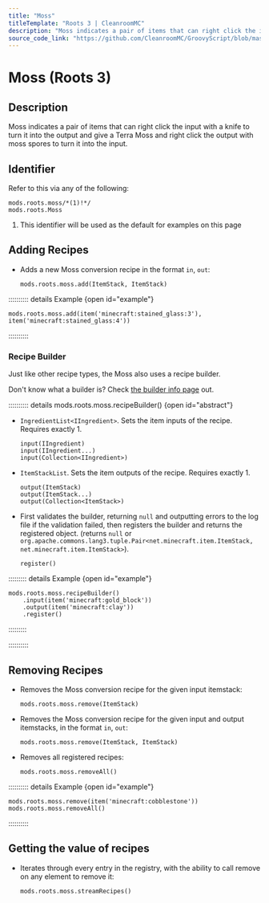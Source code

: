 ```yaml
---
title: "Moss"
titleTemplate: "Roots 3 | CleanroomMC"
description: "Moss indicates a pair of items that can right click the input with a knife to turn it into the output and give a Terra Moss and right click the output with moss spores to turn it into the input."
source_code_link: "https://github.com/CleanroomMC/GroovyScript/blob/master/src/main/java/com/cleanroommc/groovyscript/compat/mods/roots/Moss.java"
---
```


# Moss (Roots 3)

## Description

Moss indicates a pair of items that can right click the input with a knife to turn it into the output and give a Terra Moss and right click the output with moss spores to turn it into the input.

## Identifier

Refer to this via any of the following:

```groovy:no-line-numbers {1}
mods.roots.moss/*(1)!*/
mods.roots.Moss
```

1. This identifier will be used as the default for examples on this page

## Adding Recipes

- Adds a new Moss conversion recipe in the format `in`, `out`:

    ```groovy:no-line-numbers
    mods.roots.moss.add(ItemStack, ItemStack)
    ```

:::::::::: details Example {open id="example"}
```groovy:no-line-numbers
mods.roots.moss.add(item('minecraft:stained_glass:3'), item('minecraft:stained_glass:4'))
```

::::::::::

### Recipe Builder

Just like other recipe types, the Moss also uses a recipe builder.

Don't know what a builder is? Check [the builder info page](../../../groovy/builder.md) out.

:::::::::: details mods.roots.moss.recipeBuilder() {open id="abstract"}
- `IngredientList<IIngredient>`. Sets the item inputs of the recipe. Requires exactly 1.

    ```groovy:no-line-numbers
    input(IIngredient)
    input(IIngredient...)
    input(Collection<IIngredient>)
    ```

- `ItemStackList`. Sets the item outputs of the recipe. Requires exactly 1.

    ```groovy:no-line-numbers
    output(ItemStack)
    output(ItemStack...)
    output(Collection<ItemStack>)
    ```

- First validates the builder, returning `null` and outputting errors to the log file if the validation failed, then registers the builder and returns the registered object. (returns `null` or `org.apache.commons.lang3.tuple.Pair<net.minecraft.item.ItemStack, net.minecraft.item.ItemStack>`).

    ```groovy:no-line-numbers
    register()
    ```

::::::::: details Example {open id="example"}
```groovy:no-line-numbers
mods.roots.moss.recipeBuilder()
    .input(item('minecraft:gold_block'))
    .output(item('minecraft:clay'))
    .register()
```

:::::::::

::::::::::

## Removing Recipes

- Removes the Moss conversion recipe for the given input itemstack:

    ```groovy:no-line-numbers
    mods.roots.moss.remove(ItemStack)
    ```

- Removes the Moss conversion recipe for the given input and output itemstacks, in the format `in`, `out`:

    ```groovy:no-line-numbers
    mods.roots.moss.remove(ItemStack, ItemStack)
    ```

- Removes all registered recipes:

    ```groovy:no-line-numbers
    mods.roots.moss.removeAll()
    ```

:::::::::: details Example {open id="example"}
```groovy:no-line-numbers
mods.roots.moss.remove(item('minecraft:cobblestone'))
mods.roots.moss.removeAll()
```

::::::::::

## Getting the value of recipes

- Iterates through every entry in the registry, with the ability to call remove on any element to remove it:

    ```groovy:no-line-numbers
    mods.roots.moss.streamRecipes()
    ```
